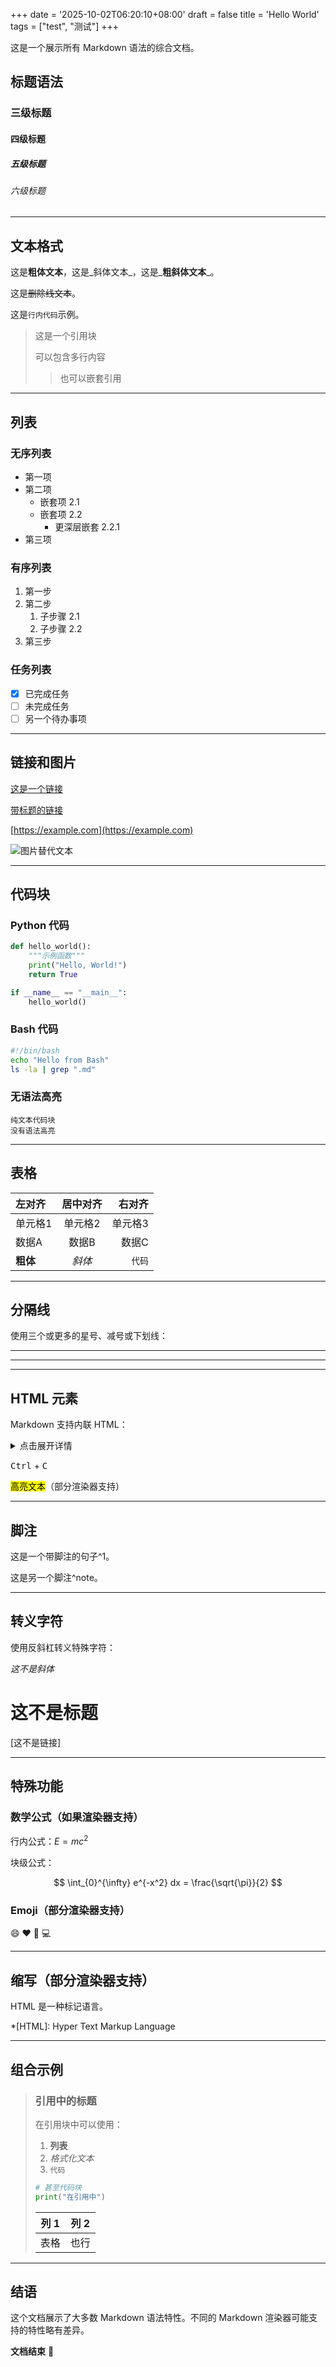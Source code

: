+++
date = '2025-10-02T06:20:10+08:00'
draft = false
title = 'Hello World'
tags = ["test", "测试"]
+++

这是一个展示所有 Markdown 语法的综合文档。

## 标题语法

### 三级标题

#### 四级标题

##### 五级标题

###### 六级标题

---

## 文本格式

这是**粗体文本**，这是_斜体文本_，这是_**粗斜体文本**_。

这是~~删除线文本~~。

这是`行内代码`示例。

> 这是一个引用块
> 
> 可以包含多行内容
> 
> > 也可以嵌套引用

---

## 列表

### 无序列表

- 第一项
- 第二项
    - 嵌套项 2.1
    - 嵌套项 2.2
        - 更深层嵌套 2.2.1
- 第三项

### 有序列表

1. 第一步
2. 第二步
    1. 子步骤 2.1
    2. 子步骤 2.2
3. 第三步

### 任务列表

- [x] 已完成任务
- [ ] 未完成任务
- [ ] 另一个待办事项

---

## 链接和图片

[这是一个链接](https://example.com)

[带标题的链接](https://example.com "悬停时显示")

[https://example.com](https://example.com)

![图片替代文本](https://via.placeholder.com/150 "图片标题")

---

## 代码块

### Python 代码

```python
def hello_world():
    """示例函数"""
    print("Hello, World!")
    return True

if __name__ == "__main__":
    hello_world()
```

### Bash 代码

```bash
#!/bin/bash
echo "Hello from Bash"
ls -la | grep ".md"
```

### 无语法高亮

```
纯文本代码块
没有语法高亮
```

---

## 表格

|左对齐|居中对齐|右对齐|
|:--|:-:|--:|
|单元格1|单元格2|单元格3|
|数据A|数据B|数据C|
|**粗体**|_斜体_|`代码`|

---

## 分隔线

使用三个或更多的星号、减号或下划线：

---

---

---

## HTML 元素

Markdown 支持内联 HTML：

<details> <summary>点击展开详情</summary>

这是折叠的内容。

可以包含**Markdown**格式。

</details>

<kbd>Ctrl</kbd> + <kbd>C</kbd>

<mark>高亮文本</mark>（部分渲染器支持）

---

## 脚注

这是一个带脚注的句子^1。

这是另一个脚注^note。

---

## 转义字符

使用反斜杠转义特殊字符：

*这不是斜体*

# 这不是标题

[这不是链接]

---

## 特殊功能

### 数学公式（如果渲染器支持）

行内公式：$E = mc^2$

块级公式：

$$ \int_{0}^{\infty} e^{-x^2} dx = \frac{\sqrt{\pi}}{2} $$

### Emoji（部分渲染器支持）

:smile: :heart: :rocket: :computer:

---

## 缩写（部分渲染器支持）

HTML 是一种标记语言。

*[HTML]: Hyper Text Markup Language

---

## 组合示例

> ### 引用中的标题
> 
> 在引用块中可以使用：
> 
> 1. **列表**
> 2. _格式化文本_
> 3. `代码`
> 
> ```python
> # 甚至代码块
> print("在引用中")
> ```
> 
> |列 1|列 2|
> |---|---|
> |表格|也行|

---

## 结语

这个文档展示了大多数 Markdown 语法特性。不同的 Markdown 渲染器可能支持的特性略有差异。

**文档结束** 🎉
